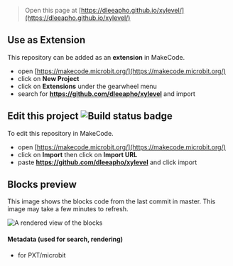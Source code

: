 
> Open this page at [https://dleeapho.github.io/xylevel/](https://dleeapho.github.io/xylevel/)

## Use as Extension

This repository can be added as an **extension** in MakeCode.

* open [https://makecode.microbit.org/](https://makecode.microbit.org/)
* click on **New Project**
* click on **Extensions** under the gearwheel menu
* search for **https://github.com/dleeapho/xylevel** and import

## Edit this project ![Build status badge](https://github.com/dleeapho/xylevel/workflows/MakeCode/badge.svg)

To edit this repository in MakeCode.

* open [https://makecode.microbit.org/](https://makecode.microbit.org/)
* click on **Import** then click on **Import URL**
* paste **https://github.com/dleeapho/xylevel** and click import

## Blocks preview

This image shows the blocks code from the last commit in master.
This image may take a few minutes to refresh.

![A rendered view of the blocks](https://github.com/dleeapho/xylevel/raw/master/.github/makecode/blocks.png)

#### Metadata (used for search, rendering)

* for PXT/microbit
<script src="https://makecode.com/gh-pages-embed.js"></script><script>makeCodeRender("{{ site.makecode.home_url }}", "{{ site.github.owner_name }}/{{ site.github.repository_name }}");</script>
